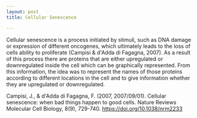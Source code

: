 ```yaml
---
layout: post
title: Cellular Senescence

---
```


Cellular senescence is a process initiated by stimuli, such as DNA damage or expression of different oncogenes, which ultimately leads to the loss of cells ability to proliferate (Campisi & d'Adda di Fagagna, 2007). As a result of this process there are proteins that are either upregulated or downregulated inside the cell which can be graphically represented. From this information, the idea was to represent the names of those proteins according to different locations in the cell and to give information whether they are upregulated or downregulated. 

Campisi, J., & d'Adda di Fagagna, F. (2007, 2007/09/01). Cellular senescence: when bad things happen to good cells. Nature Reviews Molecular Cell Biology, 8(9), 729-740. https://doi.org/10.1038/nrm2233 
